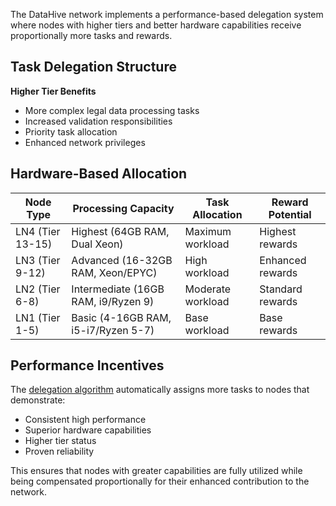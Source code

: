 The DataHive network implements a performance-based delegation system where nodes with higher tiers and better hardware capabilities receive proportionally more tasks and rewards.

## Task Delegation Structure

**Higher Tier Benefits**
- More complex legal data processing tasks
- Increased validation responsibilities
- Priority task allocation
- Enhanced network privileges

## Hardware-Based Allocation

| Node Type | Processing Capacity | Task Allocation | Reward Potential |
|-----------|-------------------|-----------------|------------------|
| LN4 (Tier 13-15) | Highest (64GB RAM, Dual Xeon) | Maximum workload | Highest rewards |
| LN3 (Tier 9-12) | Advanced (16-32GB RAM, Xeon/EPYC) | High workload | Enhanced rewards |
| LN2 (Tier 6-8) | Intermediate (16GB RAM, i9/Ryzen 9) | Moderate workload | Standard rewards |
| LN1 (Tier 1-5) | Basic (4-16GB RAM, i5-i7/Ryzen 5-7) | Base workload | Base rewards |

## Performance Incentives

The [delegation algorithm](/docs/onboarding/delegation.md) automatically assigns more tasks to nodes that demonstrate:
- Consistent high performance
- Superior hardware capabilities
- Higher tier status
- Proven reliability

This ensures that nodes with greater capabilities are fully utilized while being compensated proportionally for their enhanced contribution to the network.


